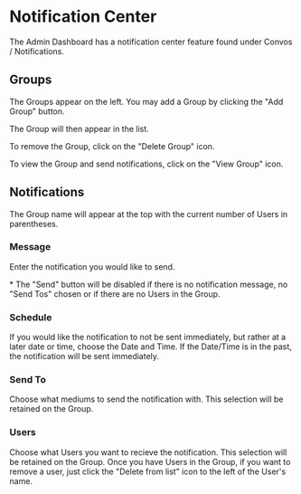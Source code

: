 # Notification Center
The Admin Dashboard has a notification center feature found under Convos / Notifications.

## Groups
The Groups appear on the left.  You may add a Group by clicking the "Add Group" button.

The Group will then appear in the list.

To remove the Group, click on the "Delete Group" icon.

To view the Group and send notifications, click on the "View Group" icon.

## Notifications
The Group name will appear at the top with the current number of Users in parentheses.

### Message
Enter the notification you would like to send. 

\* The "Send" button will be disabled if there is no notification message, no "Send Tos" chosen or if there are no Users in the Group.

### Schedule
If you would like the notification to not be sent immediately, but rather at a later date or time, choose the Date and Time.  If the Date/Time is in the past, the notification will be sent immediately.

### Send To
Choose what mediums to send the notification with.  This selection will be retained on the Group.

### Users
Choose what Users you want to recieve the notification. This selection will be retained on the Group.  Once you have Users in the Group, if you want to remove a user, just click the "Delete from list" icon to the left of the User's name.

